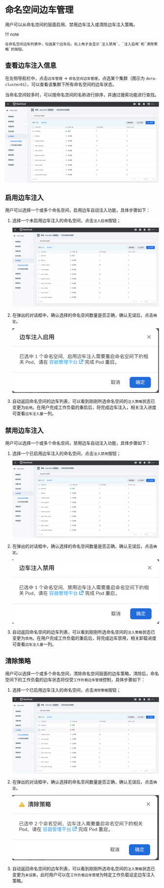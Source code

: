 # 命名空间边车管理

用户可以从命名空间的层面启用、禁用边车注入或清除边车注入策略。

!!! note

    在命名空间边车列表中，勾选某个边车后，右上角才会显示`注入禁用`、`注入启用`和`清除策略`的按钮。

## 查看边车注入信息

在左侧导航栏中，点击`边车管理` -> `命名空间边车管理`，点选某个集群（图示为 `dora-cluster01`），可以查看该集群下所有命名空间的边车状态。

当命名空间较多时，可以按命名空间的名称进行排序，并通过搜索功能进行查找。

![查看边车注入](../../images/ns-sidecar01.png)

## 启用边车注入

用户可以选择一个或多个命名空间，启用边车自动注入功能，具体步骤如下：

1. 选择一个未启用边车注入的命名空间，点击`注入启用`按钮；

    ![点击注入启用](../../images/ns-sidecar02.png)

2. 在弹出的对话框中，确认选择的命名空间数量是否正确，确认无误后，点击`确定`。

    ![确定](../../images/ns-sidecar03.png)

3. 自动返回命名空间的边车列表，可以看到刚刚所选命名空间的`注入策略`状态已变更为`启用`。在用户完成工作负载的重启后，将完成边车注入，相关注入进度可查看`边车注入量`一列。

## 禁用边车注入

用户可以选择一个或多个命名空间，禁用边车自动注入功能，具体步骤如下：

1. 选择一个已启用边车注入的命名空间，点击`注入禁用`按钮；

    ![注入禁用](../../images/ns-sidecar04.png)

2. 在弹出的对话框中，确认选择的命名空间数量是否正确，确认无误后，点击`确定`。

    ![确定](../../images/ns-sidecar05.png)

3. 自动返回命名空间的边车列表，可以看到刚刚所选命名空间的`注入策略`状态已变更为`禁用`。在用户完成工作负载的重启后，将完成边车禁用，相关卸载进度可查看`边车注入量`一列。

## 清除策略

用户可以选择一个或多个命名空间，清除命名空间层面的边车策略，清除后，命名空间下的工作负载的边车状态将仅受`工作负载边车管理`控制，具体步骤如下：

1. 选择一个已启用边车注入的命名空间，点击`清除策略`按钮；

    ![清除策略](../../images/ns-sidecar06.png)

2. 在弹出的对话框中，确认选择的命名空间数量是否正确，确认无误后，点击`确定`。

    ![确定](../../images/ns-sidecar07.png)

3. 自动返回命名空间的边车列表，可以看到刚刚所选命名空间的`注入策略`状态已变更为`未设置`，此时用户可以在`工作负载边车管理`为特定工作负载设定边车注入策略。
